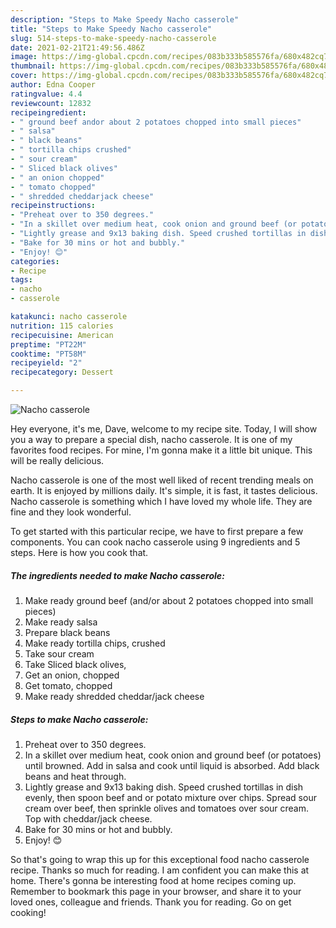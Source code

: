 ```yaml
---
description: "Steps to Make Speedy Nacho casserole"
title: "Steps to Make Speedy Nacho casserole"
slug: 514-steps-to-make-speedy-nacho-casserole
date: 2021-02-21T21:49:56.486Z
image: https://img-global.cpcdn.com/recipes/083b333b585576fa/680x482cq70/nacho-casserole-recipe-main-photo.jpg
thumbnail: https://img-global.cpcdn.com/recipes/083b333b585576fa/680x482cq70/nacho-casserole-recipe-main-photo.jpg
cover: https://img-global.cpcdn.com/recipes/083b333b585576fa/680x482cq70/nacho-casserole-recipe-main-photo.jpg
author: Edna Cooper
ratingvalue: 4.4
reviewcount: 12832
recipeingredient:
- " ground beef andor about 2 potatoes chopped into small pieces"
- " salsa"
- " black beans"
- " tortilla chips crushed"
- " sour cream"
- " Sliced black olives"
- " an onion chopped"
- " tomato chopped"
- " shredded cheddarjack cheese"
recipeinstructions:
- "Preheat over to 350 degrees."
- "In a skillet over medium heat, cook onion and ground beef (or potatoes) until browned. Add in salsa and cook until liquid is absorbed. Add black beans and heat through."
- "Lightly grease and 9x13 baking dish. Speed crushed tortillas in dish evenly, then spoon beef and or potato mixture over chips. Spread sour cream over beef, then sprinkle olives and tomatoes over sour cream. Top with cheddar/jack cheese."
- "Bake for 30 mins or hot and bubbly."
- "Enjoy! 😊"
categories:
- Recipe
tags:
- nacho
- casserole

katakunci: nacho casserole 
nutrition: 115 calories
recipecuisine: American
preptime: "PT22M"
cooktime: "PT58M"
recipeyield: "2"
recipecategory: Dessert

---
```



![Nacho casserole](https://img-global.cpcdn.com/recipes/083b333b585576fa/680x482cq70/nacho-casserole-recipe-main-photo.jpg)

Hey everyone, it's me, Dave, welcome to my recipe site. Today, I will show you a way to prepare a special dish, nacho casserole. It is one of my favorites food recipes. For mine, I'm gonna make it a little bit unique. This will be really delicious.



Nacho casserole is one of the most well liked of recent trending meals on earth. It is enjoyed by millions daily. It's simple, it is fast, it tastes delicious. Nacho casserole is something which I have loved my whole life. They are fine and they look wonderful.


To get started with this particular recipe, we have to first prepare a few components. You can cook nacho casserole using 9 ingredients and 5 steps. Here is how you cook that.

<!--inarticleads1-->

##### The ingredients needed to make Nacho casserole:

1. Make ready  ground beef (and/or about 2 potatoes chopped into small pieces)
1. Make ready  salsa
1. Prepare  black beans
1. Make ready  tortilla chips, crushed
1. Take  sour cream
1. Take  Sliced black olives,
1. Get  an onion, chopped
1. Get  tomato, chopped
1. Make ready  shredded cheddar/jack cheese




<!--inarticleads2-->

##### Steps to make Nacho casserole:

1. Preheat over to 350 degrees.
1. In a skillet over medium heat, cook onion and ground beef (or potatoes) until browned. Add in salsa and cook until liquid is absorbed. Add black beans and heat through.
1. Lightly grease and 9x13 baking dish. Speed crushed tortillas in dish evenly, then spoon beef and or potato mixture over chips. Spread sour cream over beef, then sprinkle olives and tomatoes over sour cream. Top with cheddar/jack cheese.
1. Bake for 30 mins or hot and bubbly.
1. Enjoy! 😊




So that's going to wrap this up for this exceptional food nacho casserole recipe. Thanks so much for reading. I am confident you can make this at home. There's gonna be interesting food at home recipes coming up. Remember to bookmark this page in your browser, and share it to your loved ones, colleague and friends. Thank you for reading. Go on get cooking!
